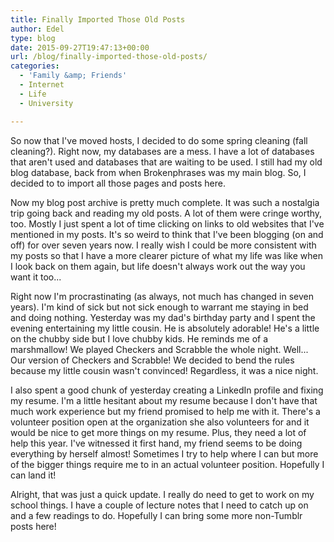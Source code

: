 ```yaml
---
title: Finally Imported Those Old Posts
author: Edel
type: blog
date: 2015-09-27T19:47:13+00:00
url: /blog/finally-imported-those-old-posts/
categories:
  - 'Family &amp; Friends'
  - Internet
  - Life
  - University

---
```

So now that I've moved hosts, I decided to do some spring cleaning (fall cleaning?). Right now, my databases are a mess. I have a lot of databases that aren't used and databases that are waiting to be used. I still had my old blog database, back from when Brokenphrases was my main blog. So, I decided to to import all those pages and posts here.

Now my blog post archive is pretty much complete. It was such a nostalgia trip going back and reading my old posts. A lot of them were cringe worthy, too. Mostly I just spent a lot of time clicking on links to old websites that I've mentioned in my posts. It's so weird to think that I've been blogging (on and off) for over seven years now. I really wish I could be more consistent with my posts so that I have a more clearer picture of what my life was like when I look back on them again, but life doesn't always work out the way you want it too...

Right now I'm procrastinating (as always, not much has changed in seven years). I'm kind of sick but not sick enough to warrant me staying in bed and doing nothing. Yesterday was my dad's birthday party and I spent the evening entertaining my little cousin. He is absolutely adorable! He's a little on the chubby side but I love chubby kids. He reminds me of a marshmallow! We played Checkers and Scrabble the whole night. Well... Our version of Checkers and Scrabble! We decided to bend the rules because my little cousin wasn't convinced! Regardless, it was a nice night.

I also spent a good chunk of yesterday creating a LinkedIn profile and fixing my resume. I'm a little hesitant about my resume because I don't have that much work experience but my friend promised to help me with it. There's a volunteer position open at the organization she also volunteers for and it would be nice to get more things on my resume. Plus, they need a lot of help this year. I've witnessed it first hand, my friend seems to be doing everything by herself almost! Sometimes I try to help where I can but more of the bigger things require me to in an actual volunteer position. Hopefully I can land it!

Alright, that was just a quick update. I really do need to get to work on my school things. I have a couple of lecture notes that I need to catch up on and a few readings to do. Hopefully I can bring some more non-Tumblr posts here!


